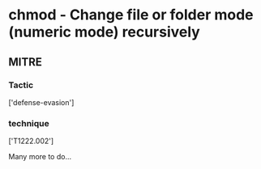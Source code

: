 # chmod - Change file or folder mode (numeric mode) recursively

## MITRE

### Tactic
['defense-evasion']

### technique
['T1222.002']

Many more to do...

